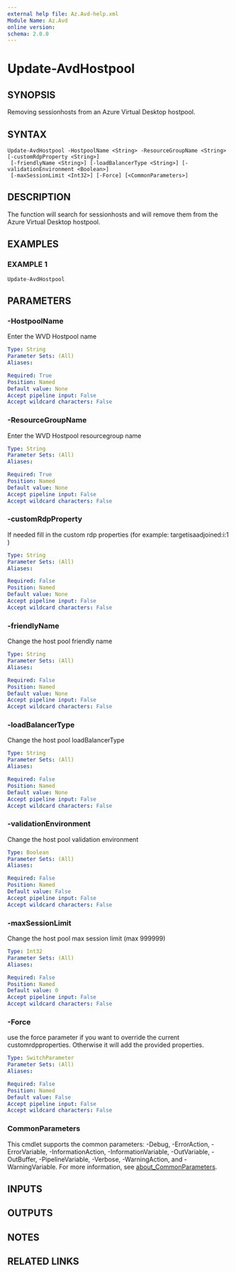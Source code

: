 ```yaml
---
external help file: Az.Avd-help.xml
Module Name: Az.Avd
online version:
schema: 2.0.0
---
```


# Update-AvdHostpool

## SYNOPSIS
Removing sessionhosts from an Azure Virtual Desktop hostpool.

## SYNTAX

```
Update-AvdHostpool -HostpoolName <String> -ResourceGroupName <String> [-customRdpProperty <String>]
 [-friendlyName <String>] [-loadBalancerType <String>] [-validationEnvironment <Boolean>]
 [-maxSessionLimit <Int32>] [-Force] [<CommonParameters>]
```

## DESCRIPTION
The function will search for sessionhosts and will remove them from the Azure Virtual Desktop hostpool.

## EXAMPLES

### EXAMPLE 1
```
Update-AvdHostpool
```

## PARAMETERS

### -HostpoolName
Enter the WVD Hostpool name

```yaml
Type: String
Parameter Sets: (All)
Aliases:

Required: True
Position: Named
Default value: None
Accept pipeline input: False
Accept wildcard characters: False
```

### -ResourceGroupName
Enter the WVD Hostpool resourcegroup name

```yaml
Type: String
Parameter Sets: (All)
Aliases:

Required: True
Position: Named
Default value: None
Accept pipeline input: False
Accept wildcard characters: False
```

### -customRdpProperty
If needed fill in the custom rdp properties (for example: targetisaadjoined:i:1 )

```yaml
Type: String
Parameter Sets: (All)
Aliases:

Required: False
Position: Named
Default value: None
Accept pipeline input: False
Accept wildcard characters: False
```

### -friendlyName
Change the host pool friendly name

```yaml
Type: String
Parameter Sets: (All)
Aliases:

Required: False
Position: Named
Default value: None
Accept pipeline input: False
Accept wildcard characters: False
```

### -loadBalancerType
Change the host pool loadBalancerType

```yaml
Type: String
Parameter Sets: (All)
Aliases:

Required: False
Position: Named
Default value: None
Accept pipeline input: False
Accept wildcard characters: False
```

### -validationEnvironment
Change the host pool validation environment

```yaml
Type: Boolean
Parameter Sets: (All)
Aliases:

Required: False
Position: Named
Default value: False
Accept pipeline input: False
Accept wildcard characters: False
```

### -maxSessionLimit
Change the host pool max session limit (max 999999)

```yaml
Type: Int32
Parameter Sets: (All)
Aliases:

Required: False
Position: Named
Default value: 0
Accept pipeline input: False
Accept wildcard characters: False
```

### -Force
use the force parameter if you want to override the current customrdpproperties.
Otherwise it will add the provided properties.

```yaml
Type: SwitchParameter
Parameter Sets: (All)
Aliases:

Required: False
Position: Named
Default value: False
Accept pipeline input: False
Accept wildcard characters: False
```

### CommonParameters
This cmdlet supports the common parameters: -Debug, -ErrorAction, -ErrorVariable, -InformationAction, -InformationVariable, -OutVariable, -OutBuffer, -PipelineVariable, -Verbose, -WarningAction, and -WarningVariable. For more information, see [about_CommonParameters](http://go.microsoft.com/fwlink/?LinkID=113216).

## INPUTS

## OUTPUTS

## NOTES

## RELATED LINKS
